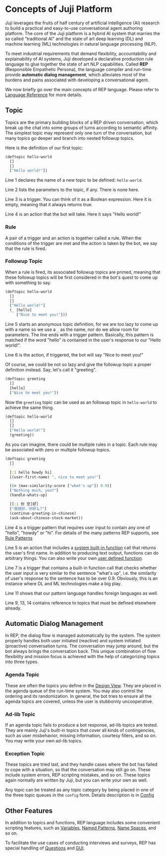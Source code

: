 # Concepts of Juji Platform

Juji leverages the fruits of half century of artificial
intelligence (AI) research to build a practical and easy-to-use conversational
agent authoring platform. The core of the Juji platform is a hybrid AI system
that marries the so called "traditional AI" and the state of art deep learning
(DL) and machine learning (ML) technologies in natural language processing (NLP).

To meet industrial requirements that demand flexibility, accountability and
explainability of AI systems, Juji developed a declarative production rule
language to glue together the state of art NLP
capabilities. Called **REP** (Responsible Empathetic Persona), the language compiler
and run-time provide **automatic dialog management**, which alleviates most of the
burdens and pains associated with developing a conversational agent.

We now briefly go over the main concepts of REP language. Please refer to [Language
Reference](reference.md) for more details.

## Topic

Topics are the primary building blocks of a REP driven conversation, which break
up the chat into some groups of turns according to semantic affinity. The
simplest topic may represent only one turn of the conversation, but many topics go
deeper and branch into nested followup topics.

Here is the definition of our first topic:

```clojure
(deftopic hello-world
  []
  []
  ["Hello world!"])
```

Line 1 declares the name of a new topic to be defined: `hello-world`.

Line 2 lists the parameters to the topic, if any. There is none here.

Line 3 is a trigger. You can think of it as a Boolean expression. Here it is empty,
meaning that it always returns true.

Line 4 is an action that the bot will take. Here it says "Hello world!"

### Rule

A pair of a trigger and an action is together called a rule. When the conditions
of the trigger are met and the action is taken by the bot, we say that the rule is fired.

### Followup Topic

When a rule is fired, its associated followup topics are primed, meaning that
these followup topics will be first considered in the bot's quest to come up
with something to say.

```clojure
(deftopic hello-world
  []
  []
  ["Hello world!"]
  (_ [hello]
     ["Nice to meet you!"]))

```
Line 5 starts an anonymous topic definition, for we are too lazy to come up with
a name so we use a `_` as the name, nor do we allow room for parameters. The line
ends with a trigger pattern. Basically, this pattern is matched if the word
"hello" is contained in the user's response to our "Hello world!".

Line 6 is the action, if triggered, the bot will say "Nice to meet you!"

Of course, we could be not so lazy and give the followup topic a proper
definition instead. Say, let's call it "greeting".

```clojure
(deftopic greeting
  []
  [hello]
  ["Nice to meet you!"])

```

Now the `greeting` topic can be used as an followup topic in `hello-world` to
achieve the same thing.

```clojure
(deftopic hello-world
  []
  []
  ["Hello world!"]
  (greeting))

```

As you can imagine, there could be multiple rules in a topic. Each rule may be
associated with zero or multiple followup topics.

```clojure
(deftopic greeting
  []

  [:1 hello howdy hi]
  [(user-first-name) ", nice to meet you!"]

  [(> (max-similarity-score ["what's up"]) 0.9)]
  ["Nothing much, you?"]
  (handle-whats-up)

  [[:1 你 您]好]
  ["我很好，你好么?"]
  (continue-greeting-in-chinese)
  (ask-about-chinese-stock-market))

```
Line 4 is a trigger pattern that requires user input to contain any one of "hello",
"howdy" or "hi". For details of the many patterns REP supports, see [Rule Patterns](reference.md#rule-pattern)

Line 5 is an action that includes a [system built-in function](function.md) call
that returns the user's first name. In addition to producing text output,
functions can do arbitrary things. You can also write your own [user defined function](udf.md).

Line 7 is a trigger that contains a built-in function call that checks whether
the user input is very similar to the sentence "what's up", i.e. the similarity
of user's response to the sentence has to be over 0.9. Obviously, this is an
instance where DL and ML technologies make a big play.

Line 11 shows that our pattern language handles foreign languages as well.

Line 9, 13, 14 contains reference to topics that must be defined elsewhere
already.

## Automatic Dialog Management

In REP, the dialog flow is managed automatically by the system. The system
properly handles both user initiated (reactive) and system initiated (proactive)
conversation turns. The conversation may jump around, but the bot always brings
the conversation back. This unique combination of flow flexibility and mission
focus is achieved with the help of categorizing topics into three types.

### Agenda Topic

These are often the topics you define in the [Design View](design.md). They
are placed in the agenda queue of the run-time system. You may also control the
ordering and its randomization. In general, the bot tries to ensure all the
agenda topics are covered, unless the user is stubbornly uncooperative.

### Ad-lib Topic

If an agenda topic fails to produce a bot response, ad-lib topics are tested.
They are mainly Juji's built-in topics that cover all kinds of
contingencies, such as user misbehavior, missing information, courtesy fillers,
and so on. You may write your own ad-lib topics.

### Exception Topic

These topics are tried last, and they handle cases where the bot has failed to
cope with a situation, so that the conversation may still go on. These include
system errors, REP scripting mistakes, and so on. These topics again normally are
written by Juji, but you can write your own as well.

Any topic can be treated as any topic category by being placed in one of the
three topic queues in the `config` form. Details description is in [Config](reference.md#config)

## Other Features

In addition to topics and functions, REP language includes some convenient scripting
features, such as [Variables](reference.md#variable), [Named
Patterns](reference.md#named-pattern), [Name Spaces](reference.md#namespace), and so on.

To facilitate the use cases of conducting interviews and surveys, REP has
special handling of
[Questions](reference.md#question) and [GUI](reference.md#gui).
